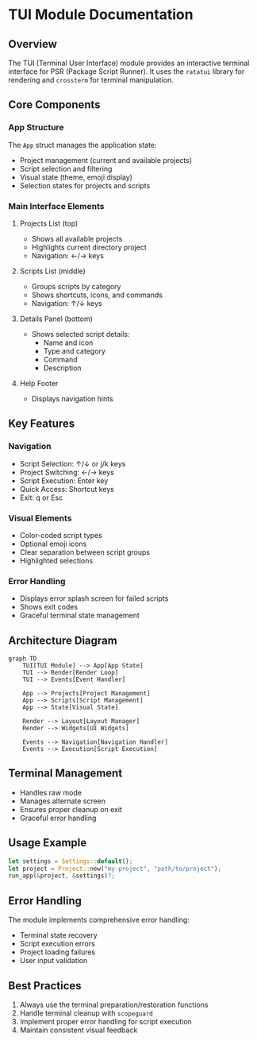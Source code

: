 # TUI Module Documentation

## Overview
The TUI (Terminal User Interface) module provides an interactive terminal interface for PSR (Package Script Runner). It uses the `ratatui` library for rendering and `crossterm` for terminal manipulation.

## Core Components

### App Structure
The `App` struct manages the application state:
- Project management (current and available projects)
- Script selection and filtering
- Visual state (theme, emoji display)
- Selection states for projects and scripts

### Main Interface Elements
1. Projects List (top)
   - Shows all available projects
   - Highlights current directory project
   - Navigation: ←/→ keys

2. Scripts List (middle)
   - Groups scripts by category
   - Shows shortcuts, icons, and commands
   - Navigation: ↑/↓ keys

3. Details Panel (bottom)
   - Shows selected script details:
     - Name and icon
     - Type and category
     - Command
     - Description

4. Help Footer
   - Displays navigation hints

## Key Features

### Navigation
- Script Selection: ↑/↓ or j/k keys
- Project Switching: ←/→ keys
- Script Execution: Enter key
- Quick Access: Shortcut keys
- Exit: q or Esc

### Visual Elements
- Color-coded script types
- Optional emoji icons
- Clear separation between script groups
- Highlighted selections

### Error Handling
- Displays error splash screen for failed scripts
- Shows exit codes
- Graceful terminal state management

## Architecture Diagram
```mermaid
graph TD
    TUI[TUI Module] --> App[App State]
    TUI --> Render[Render Loop]
    TUI --> Events[Event Handler]

    App --> Projects[Project Management]
    App --> Scripts[Script Management]
    App --> State[Visual State]

    Render --> Layout[Layout Manager]
    Render --> Widgets[UI Widgets]

    Events --> Navigation[Navigation Handler]
    Events --> Execution[Script Execution]
```

## Terminal Management
- Handles raw mode
- Manages alternate screen
- Ensures proper cleanup on exit
- Graceful error handling

## Usage Example
```rust
let settings = Settings::default();
let project = Project::new("my-project", "path/to/project");
run_app(&project, &settings)?;
```

## Error Handling
The module implements comprehensive error handling:
- Terminal state recovery
- Script execution errors
- Project loading failures
- User input validation

## Best Practices
1. Always use the terminal preparation/restoration functions
2. Handle terminal cleanup with `scopeguard`
3. Implement proper error handling for script execution
4. Maintain consistent visual feedback
